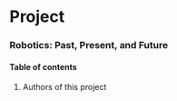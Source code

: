 # Project
### **Robotics: Past, Present, and Future**

#### **Table of contents**
1. Authors of this project
